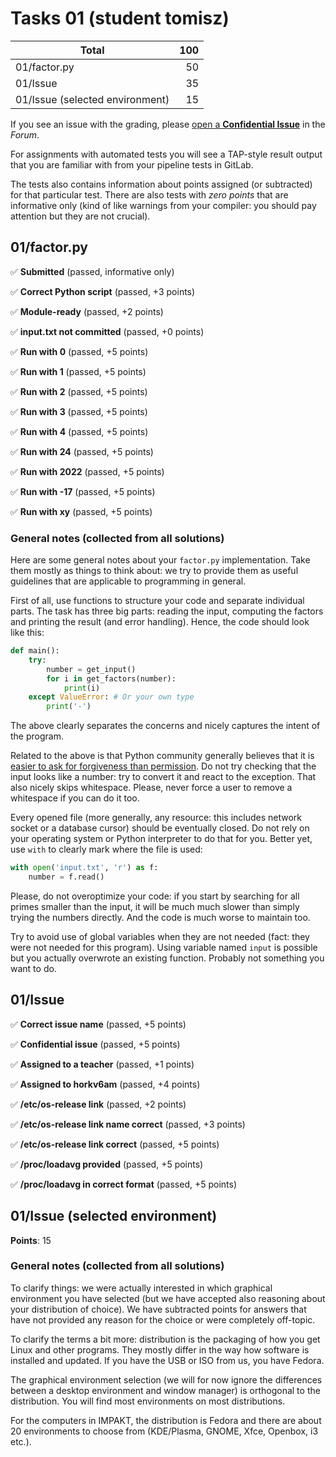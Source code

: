 # Tasks 01 (student tomisz)

| Total                                            |   100 |
|--------------------------------------------------|------:|
| 01/factor.py                                     |    50 |
| 01/Issue                                         |    35 |
| 01/Issue (selected environment)                  |    15 |

If you see an issue with the grading, please
[open a **Confidential Issue**](https://gitlab.mff.cuni.cz/teaching/nswi177/2022/common/forum/-/issues/new?issue[confidential]=true&issue[title]=Grading+Tasks+01)
in the _Forum_.


For assignments with automated tests you will see a TAP-style result output
that you are familiar with from your pipeline tests in GitLab.

The tests also contains information about points assigned (or subtracted)
for that particular test. There are also tests with _zero points_ that
are informative only (kind of like warnings from your compiler: you
should pay attention but they are not crucial).

## 01/factor.py

✅ **Submitted** (passed, informative only)

✅ **Correct Python script** (passed, +3 points)

✅ **Module-ready** (passed, +2 points)

✅ **input.txt not committed** (passed, +0 points)

✅ **Run with 0** (passed, +5 points)

✅ **Run with 1** (passed, +5 points)

✅ **Run with 2** (passed, +5 points)

✅ **Run with 3** (passed, +5 points)

✅ **Run with 4** (passed, +5 points)

✅ **Run with 24** (passed, +5 points)

✅ **Run with 2022** (passed, +5 points)

✅ **Run with -17** (passed, +5 points)

✅ **Run with xy** (passed, +5 points)



### General notes (collected from all solutions)

Here are some general notes about your `factor.py` implementation.
Take them mostly as things to think about: we try to provide them as useful
guidelines that are applicable to programming in general.

First of all, use functions to structure your code and separate individual
parts. The task has three big parts: reading the input, computing the factors
and printing the result (and error handling). Hence, the code should look
like this:

```python
def main():
    try:
        number = get_input()
        for i in get_factors(number):
            print(i)
    except ValueError: # Or your own type
        print('-')
```

The above clearly separates the concerns and nicely captures the intent
of the program.

Related to the above is that Python community generally believes that it is
[easier to ask for forgiveness than permission](https://docs.python.org/3.6/glossary.html#term-eafp).
Do not try checking that the input looks like a number: try to convert it
and react to the exception. That also nicely skips whitespace. Please, never
force a user to remove a whitespace if you can do it too.

Every opened file (more generally, any resource: this includes network socket
or a database cursor) should be eventually closed. Do not rely on your
operating system or Python interpreter to do that for you. Better yet, use
`with` to clearly mark where the file is used:

```python
with open('input.txt', 'r') as f:
    number = f.read()
```

Please, do not overoptimize your code: if you start by searching for all
primes smaller than the input, it will be much much slower than simply trying
the numbers directly. And the code is much worse to maintain too.

Try to avoid use of global variables when they are not needed (fact: they were
not needed for this program). Using variable named `input` is possible but
you actually overwrote an existing function. Probably not something you want
to do.


## 01/Issue

✅ **Correct issue name** (passed, +5 points)

✅ **Confidential issue** (passed, +5 points)

✅ **Assigned to a teacher** (passed, +1 points)

✅ **Assigned to horkv6am** (passed, +4 points)

✅ **/etc/os-release link** (passed, +2 points)

✅ **/etc/os-release link name correct** (passed, +3 points)

✅ **/etc/os-release link correct** (passed, +5 points)

✅ **/proc/loadavg provided** (passed, +5 points)

✅ **/proc/loadavg in correct format** (passed, +5 points)



## 01/Issue (selected environment)

**Points**: 15


### General notes (collected from all solutions)

To clarify things: we were actually interested in which graphical environment
you have selected (but we have accepted also reasoning about your distribution
of choice). We have subtracted points for answers that have not provided any
reason for the choice or were completely off-topic.

To clarify the terms a bit more: distribution is the packaging of how you
get Linux and other programs. They mostly differ in the way how software is
installed and updated. If you have the USB or ISO from us, you have Fedora.

The graphical environment selection (we will for now ignore the differences
between a desktop environment and window manager) is orthogonal to the
distribution. You will find most environments on most distributions.

For the computers in IMPAKT, the distribution is Fedora and there are about
20 environments to choose from (KDE/Plasma, GNOME, Xfce, Openbox, i3 etc.).


